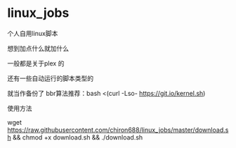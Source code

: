 # linux_jobs
个人自用linux脚本

想到加点什么就加什么

一般都是关于plex 的

还有一些自动运行的脚本类型的

就当作备份了
bbr算法推荐：bash <(curl -Lso- https://git.io/kernel.sh)

使用方法

wget https://raw.githubusercontent.com/chiron688/linux_jobs/master/download.sh && chmod +x download.sh && ./download.sh
